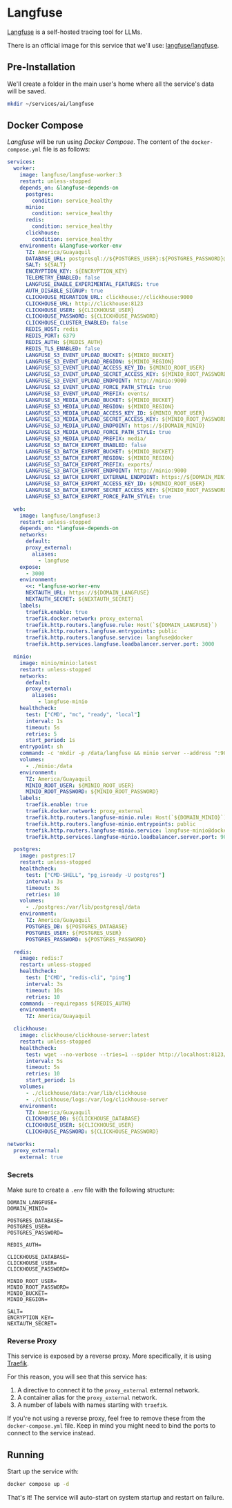 # Langfuse

[Langfuse](https://glitchtip.com) is a self-hosted tracing tool for LLMs.

There is an official image for this service that we'll use: [langfuse/langfuse](https://hub.docker.com/r/langfuse/langfuse/).

## Pre-Installation

We'll create a folder in the main user's home where all the service's data will be saved.

```bash
mkdir ~/services/ai/langfuse
```

## Docker Compose

*Langfuse* will be run using *Docker Compose*. The content of the `docker-compose.yml` file is as follows:

```yaml
services:
  worker:
    image: langfuse/langfuse-worker:3
    restart: unless-stopped
    depends_on: &langfuse-depends-on
      postgres:
        condition: service_healthy
      minio:
        condition: service_healthy
      redis:
        condition: service_healthy
      clickhouse:
        condition: service_healthy
    environment: &langfuse-worker-env
      TZ: America/Guayaquil
      DATABASE_URL: postgresql://${POSTGRES_USER}:${POSTGRES_PASSWORD}@postgres:5432/${POSTGRES_DATABASE}
      SALT: ${SALT}
      ENCRYPTION_KEY: ${ENCRYPTION_KEY}
      TELEMETRY_ENABLED: false
      LANGFUSE_ENABLE_EXPERIMENTAL_FEATURES: true
      AUTH_DISABLE_SIGNUP: true
      CLICKHOUSE_MIGRATION_URL: clickhouse://clickhouse:9000
      CLICKHOUSE_URL: http://clickhouse:8123
      CLICKHOUSE_USER: ${CLICKHOUSE_USER}
      CLICKHOUSE_PASSWORD: ${CLICKHOUSE_PASSWORD}
      CLICKHOUSE_CLUSTER_ENABLED: false
      REDIS_HOST: redis
      REDIS_PORT: 6379
      REDIS_AUTH: ${REDIS_AUTH}
      REDIS_TLS_ENABLED: false
      LANGFUSE_S3_EVENT_UPLOAD_BUCKET: ${MINIO_BUCKET}
      LANGFUSE_S3_EVENT_UPLOAD_REGION: ${MINIO_REGION}
      LANGFUSE_S3_EVENT_UPLOAD_ACCESS_KEY_ID: ${MINIO_ROOT_USER}
      LANGFUSE_S3_EVENT_UPLOAD_SECRET_ACCESS_KEY: ${MINIO_ROOT_PASSWORD}
      LANGFUSE_S3_EVENT_UPLOAD_ENDPOINT: http://minio:9000
      LANGFUSE_S3_EVENT_UPLOAD_FORCE_PATH_STYLE: true
      LANGFUSE_S3_EVENT_UPLOAD_PREFIX: events/
      LANGFUSE_S3_MEDIA_UPLOAD_BUCKET: ${MINIO_BUCKET}
      LANGFUSE_S3_MEDIA_UPLOAD_REGION: ${MINIO_REGION}
      LANGFUSE_S3_MEDIA_UPLOAD_ACCESS_KEY_ID: ${MINIO_ROOT_USER}
      LANGFUSE_S3_MEDIA_UPLOAD_SECRET_ACCESS_KEY: ${MINIO_ROOT_PASSWORD}
      LANGFUSE_S3_MEDIA_UPLOAD_ENDPOINT: https://${DOMAIN_MINIO}
      LANGFUSE_S3_MEDIA_UPLOAD_FORCE_PATH_STYLE: true
      LANGFUSE_S3_MEDIA_UPLOAD_PREFIX: media/
      LANGFUSE_S3_BATCH_EXPORT_ENABLED: false
      LANGFUSE_S3_BATCH_EXPORT_BUCKET: ${MINIO_BUCKET}
      LANGFUSE_S3_BATCH_EXPORT_REGION: ${MINIO_REGION}
      LANGFUSE_S3_BATCH_EXPORT_PREFIX: exports/
      LANGFUSE_S3_BATCH_EXPORT_ENDPOINT: http://minio:9000
      LANGFUSE_S3_BATCH_EXPORT_EXTERNAL_ENDPOINT: https://${DOMAIN_MINIO}
      LANGFUSE_S3_BATCH_EXPORT_ACCESS_KEY_ID: ${MINIO_ROOT_USER}
      LANGFUSE_S3_BATCH_EXPORT_SECRET_ACCESS_KEY: ${MINIO_ROOT_PASSWORD}
      LANGFUSE_S3_BATCH_EXPORT_FORCE_PATH_STYLE: true

  web:
    image: langfuse/langfuse:3
    restart: unless-stopped
    depends_on: *langfuse-depends-on
    networks:
      default:
      proxy_external:
        aliases:
          - langfuse
    expose:
      - 3000
    environment:
      <<: *langfuse-worker-env
      NEXTAUTH_URL: https://${DOMAIN_LANGFUSE}
      NEXTAUTH_SECRET: ${NEXTAUTH_SECRET}
    labels:
      traefik.enable: true
      traefik.docker.network: proxy_external
      traefik.http.routers.langfuse.rule: Host(`${DOMAIN_LANGFUSE}`)
      traefik.http.routers.langfuse.entrypoints: public
      traefik.http.routers.langfuse.service: langfuse@docker
      traefik.http.services.langfuse.loadbalancer.server.port: 3000

  minio:
    image: minio/minio:latest
    restart: unless-stopped
    networks:
      default:
      proxy_external:
        aliases:
          - langfuse-minio
    healthcheck:
      test: ["CMD", "mc", "ready", "local"]
      interval: 1s
      timeout: 5s
      retries: 5
      start_period: 1s
    entrypoint: sh
    command: -c 'mkdir -p /data/langfuse && minio server --address ":9000" --console-address ":9001" /data'
    volumes:
      - ./minio:/data
    environment:
      TZ: America/Guayaquil
      MINIO_ROOT_USER: ${MINIO_ROOT_USER}
      MINIO_ROOT_PASSWORD: ${MINIO_ROOT_PASSWORD}
    labels:
      traefik.enable: true
      traefik.docker.network: proxy_external
      traefik.http.routers.langfuse-minio.rule: Host(`${DOMAIN_MINIO}`)
      traefik.http.routers.langfuse-minio.entrypoints: public
      traefik.http.routers.langfuse-minio.service: langfuse-minio@docker
      traefik.http.services.langfuse-minio.loadbalancer.server.port: 9000

  postgres:
    image: postgres:17
    restart: unless-stopped
    healthcheck:
      test: ["CMD-SHELL", "pg_isready -U postgres"]
      interval: 3s
      timeout: 3s
      retries: 10
    volumes:
      - ./postgres:/var/lib/postgresql/data
    environment:
      TZ: America/Guayaquil
      POSTGRES_DB: ${POSTGRES_DATABASE}
      POSTGRES_USER: ${POSTGRES_USER}
      POSTGRES_PASSWORD: ${POSTGRES_PASSWORD}

  redis:
    image: redis:7
    restart: unless-stopped
    healthcheck:
      test: ["CMD", "redis-cli", "ping"]
      interval: 3s
      timeout: 10s
      retries: 10
    command: --requirepass ${REDIS_AUTH}
    environment:
      TZ: America/Guayaquil

  clickhouse:
    image: clickhouse/clickhouse-server:latest
    restart: unless-stopped
    healthcheck:
      test: wget --no-verbose --tries=1 --spider http://localhost:8123/ping || exit 1
      interval: 5s
      timeout: 5s
      retries: 10
      start_period: 1s
    volumes:
      - ./clickhouse/data:/var/lib/clickhouse
      - ./clickhouse/logs:/var/log/clickhouse-server
    environment:
      TZ: America/Guayaquil
      CLICKHOUSE_DB: ${CLICKHOUSE_DATABASE}
      CLICKHOUSE_USER: ${CLICKHOUSE_USER}
      CLICKHOUSE_PASSWORD: ${CLICKHOUSE_PASSWORD}

networks:
  proxy_external:
    external: true
```

### Secrets

Make sure to create a `.env` file with the following structure:

```text
DOMAIN_LANGFUSE=
DOMAIN_MINIO=

POSTGRES_DATABASE=
POSTGRES_USER=
POSTGRES_PASSWORD=

REDIS_AUTH=

CLICKHOUSE_DATABASE=
CLICKHOUSE_USER=
CLICKHOUSE_PASSWORD=

MINIO_ROOT_USER=
MINIO_ROOT_PASSWORD=
MINIO_BUCKET=
MINIO_REGION=

SALT=
ENCRYPTION_KEY=
NEXTAUTH_SECRET=
```

### Reverse Proxy

This service is exposed by a reverse proxy. More specifically, it is using [Traefik](../networking/traefik.md).

For this reason, you will see that this service has:

1. A directive to connect it to the `proxy_external` external network.
2. A container alias for the `proxy_external` network.
3. A number of labels with names starting with `traefik`.

If you're not using a reverse proxy, feel free to remove these from the `docker-compose.yml` file.
Keep in mind you might need to bind the ports to connect to the service instead.

## Running

Start up the service with:

```bash
docker compose up -d
```

That's it! The service will auto-start on system startup and restart on failure.
